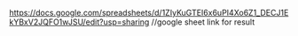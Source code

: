 https://docs.google.com/spreadsheets/d/1ZIyKuGTEI6x6uPI4Xo6Z1_DECJ1EkYBxV2JQFO1wJSU/edit?usp=sharing
//google sheet link for result
